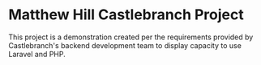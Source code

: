 # Matthew Hill Castlebranch Project #

This project is a demonstration created per the requirements provided by Castlebranch's backend development team to display capacity to use Laravel and PHP.
